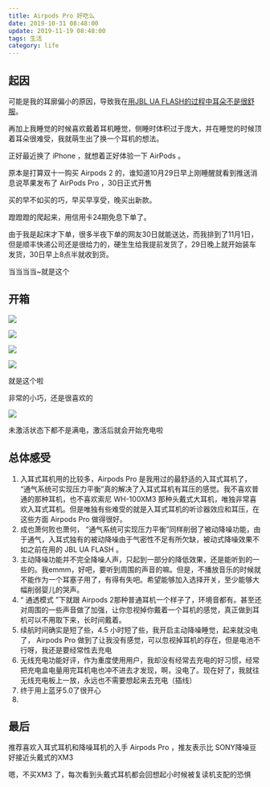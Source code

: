 ```yaml
---
title: Airpods Pro 好吃么
date: 2019-10-31 08:48:00
update: 2019-11-19 08:48:00
tags: 生活
category: life
---
```


## 起因

可能是我的耳廓偏小的原因，导致我在[用JBL UA FLASH的过程中耳朵不是很舒服](https://totoro.ink/life/jbl-ua-flash.html)。

再加上我睡觉的时候喜欢戴着耳机睡觉，侧睡时体积过于庞大，并在睡觉的时候顶着耳朵很难受，我就萌生出了换一个耳机的想法。

正好最近换了 iPhone ，就想着正好体验一下 AirPods 。

原本是打算双十一购买 Airpods 2 的，谁知道10月29日早上刚睡醒就看到推送消息说苹果发布了 AirPods Pro ，30日正式开售

买的早不如买的巧，早买早享受，晚买出新款。

蹬蹬蹬的爬起来，用信用卡24期免息下单了。

<!--more-->

由于我是起床才下单，很多半夜下单的网友30日就能送达，而我排到了11月1日，但是顺丰快递公司还是很给力的，硬生生给我提前发货了，29日晚上就开始装车发货，30日早上8点半就收到货。

当当当当~就是这个

## 开箱

![](https://img.totoro.pub/blog/airpods01.jpg)

![](https://img.totoro.pub/blog/airpods02.jpg)

![](https://img.totoro.pub/blog/airpods03.jpg)

![](https://img.totoro.pub/blog/airpods04.jpg)

就是这个啦

非常的小巧，还是很喜欢的

![](https://img.totoro.pub/blog/airpods05.jpg)

未激活状态下都不是满电，激活后就会开始充电啦

## 总体感受

1. 入耳式耳机用的比较多，Airpods Pro 是我用过的最舒适的入耳式耳机了， “通气系统可实现压力平衡”真的解决了入耳式耳机有耳压的感觉。我不喜欢普通的那种耳机，也不喜欢索尼 WH-100XM3 那种头戴式大耳机，唯独非常喜欢入耳式耳机。但是唯独有些难受的就是入耳式耳机的听诊器效应和耳压，在这些方面 Airpods Pro 做得很好。
2. 成也萧何败也萧何， “通气系统可实现压力平衡”同样削弱了被动降噪功能，由于通气，入耳式独有的被动降噪由于气密性不足有所欠缺，被动式降噪效果不如之前在用的 JBL UA FLASH 。
3. 主动降噪功能并不完全降噪人声，只起到一部分的降低效果，还是能听到的一些的。我emmm，好吧，要听到周围的声音的嘛。但是，不播放音乐的时候就不能作为一个耳塞子用了，有得有失吧。希望能够加入选择开关，至少能够大幅削弱婴儿的哭声。
4.  “ 通透模式 ”下就跟 Airpods 2那种普通耳机一个样子了，环境音都有。甚至还对周围的一些声音做了加强，让你忽视掉你戴着一个耳机的感觉，真正做到耳机可以不用取下来，长时间戴着。
5. 续航时间确实是短了些，4.5 小时短了些，我开启主动降噪睡觉，起来就没电了， Airpods Pro 做到了让我没有感觉，可以忽视掉耳机的存在，但是电池不行呀，我还是要经常性去充电
6. 无线充电功能好评，作为重度使用用户，我却没有经常去充电的好习惯，经常把充电盒电量用完耳机电也冲不进去才发现，啊，没电了。现在好了，我就往无线充电板上一放，永远也不需要想起来去充电（插线）
7. 终于用上蓝牙5.0了很开心
8. 

## 最后

推荐喜欢入耳式耳机和降噪耳机的入手 Airpods Pro ，推友表示比 SONY降噪豆好接近头戴式的XM3

嗯，不买XM3 了，每次看到头戴式耳机都会回想起小时候被复读机支配的恐惧



